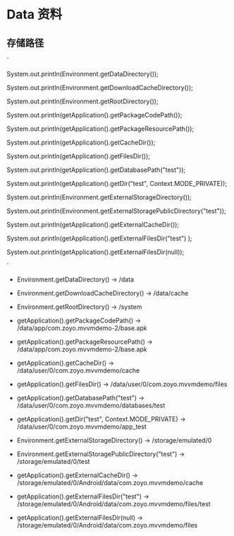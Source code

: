 # Data 资料

## 存储路径
` 

System.out.println(Environment.getDataDirectory());

System.out.println(Environment.getDownloadCacheDirectory());

System.out.println(Environment.getRootDirectory());

System.out.println(getApplication().getPackageCodePath());

System.out.println(getApplication().getPackageResourcePath());

System.out.println(getApplication().getCacheDir());

System.out.println(getApplication().getFilesDir());

System.out.println(getApplication().getDatabasePath("test"));

System.out.println(getApplication().getDir("test", Context.MODE_PRIVATE));


System.out.println(Environment.getExternalStorageDirectory());

System.out.println(Environment.getExternalStoragePublicDirectory("test"));

System.out.println(getApplication().getExternalCacheDir());

System.out.println(getApplication().getExternalFilesDir("test") );

System.out.println(getApplication().getExternalFilesDir(null));

`
 

*  Environment.getDataDirectory() -> /data

*  Environment.getDownloadCacheDirectory() -> /data/cache
 
*  Environment.getRootDirectory() -> /system
 
*  getApplication().getPackageCodePath() -> /data/app/com.zoyo.mvvmdemo-2/base.apk
 
*  getApplication().getPackageResourcePath() -> /data/app/com.zoyo.mvvmdemo-2/base.apk
 
*  getApplication().getCacheDir() -> /data/user/0/com.zoyo.mvvmdemo/cache
 
*  getApplication().getFilesDir() -> /data/user/0/com.zoyo.mvvmdemo/files
 
*  getApplication().getDatabasePath("test") -> /data/user/0/com.zoyo.mvvmdemo/databases/test
 
*  getApplication().getDir("test", Context.MODE_PRIVATE) -> /data/user/0/com.zoyo.mvvmdemo/app_test

*  Environment.getExternalStorageDirectory() -> /storage/emulated/0

*  Environment.getExternalStoragePublicDirectory("test") -> /storage/emulated/0/test

*  getApplication().getExternalCacheDir() -> /storage/emulated/0/Android/data/com.zoyo.mvvmdemo/cache

*  getApplication().getExternalFilesDir("test") -> /storage/emulated/0/Android/data/com.zoyo.mvvmdemo/files/test

*  getApplication().getExternalFilesDir(null) -> /storage/emulated/0/Android/data/com.zoyo.mvvmdemo/files


